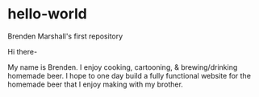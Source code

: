 # hello-world
Brenden Marshall's first repository

Hi there-

My name is Brenden. I enjoy cooking, cartooning, & brewing/drinking homemade beer. I hope to one day build a fully functional website for the homemade beer that I enjoy making with my brother.
